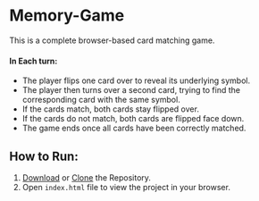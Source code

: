 # Memory-Game

This is a complete browser-based card matching game.

#### In Each turn:

* The player flips one card over to reveal its underlying symbol.
* The player then turns over a second card, trying to find the corresponding card with the same symbol.
* If the cards match, both cards stay flipped over.
* If the cards do not match, both cards are flipped face down.
* The game ends once all cards have been correctly matched.


## How to Run: 

1. [Download](https://github.com/sagarchoudhary96/Memory-Game/archive/master.zip) or [Clone](https://github.com/sagarchoudhary96/Memory-Game.git) the Repository.
2. Open `index.html` file to view the project in your browser.

